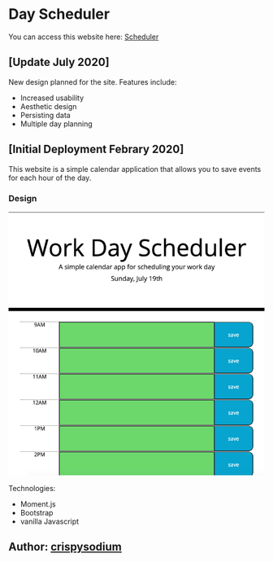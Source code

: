 # Day Scheduler
You can access this website here: [Scheduler](https://crispysodium.github.io/crispy_dayplanner/)


## \[Update July 2020\]

New design planned for the site.
Features include:
* Increased usability
* Aesthetic design
* Persisting data
* Multiple day planning


## \[Initial Deployment Febrary 2020\]

This website is a simple calendar application that allows you to save events for each hour of the day.

### Design
![Website Front Page](/assets/frontpage_1.png)

Technologies: 
* Moment.js
* Bootstrap
* vanilla Javascript

## Author: [crispysodium](https://www.github.com/crispysodium)